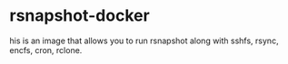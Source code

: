 # rsnapshot-docker
his is an image that allows you to run rsnapshot along with sshfs, rsync, encfs, cron, rclone.
